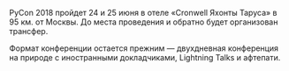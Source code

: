 PyCon 2018 пройдет 24 и 25 июня в отеле «Cronwell Яхонты Таруса» в 95 км. от Москвы. До места проведения и обратно будет организован трансфер.

Формат конференции остается прежним — двухдневная конференция на природе с иностранными докладчиками, Lightning Talks и афтепати.






